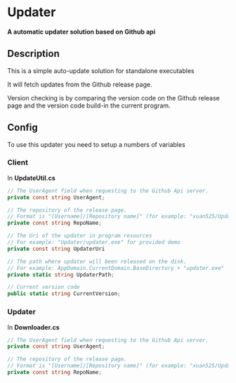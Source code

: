 # Updater

**A automatic updater solution based on Github api**

## Description

This is a simple auto-update solution for standalone executables

It will fetch updates from the Github release page. 

Version checking is by comparing the version code on the Github release page and the version code build-in the current program.

## Config

To use this updater you need to setup a numbers of variables

### Client

In **UpdateUtil.cs**

```C#
// The UserAgent field when requesting to the Github Api server.
private const string UserAgent;

// The repository of the release page.
// Format is "[Username]/[Repository name]" (for example: "xuan525/Updater" for current repo)
private const string RepoName;

// The Uri of the updater in program resources
// For example: "Updater/updater.exe" for provided demo
private const string UpdaterUri

// The path where updater will been released on the disk.
// For example: AppDomain.CurrentDomain.BaseDirectory + "updater.exe"
private static string UpdaterPath;

// Current version code
public static string CurrentVersion;
```

### Updater

In **Downloader.cs**

```C#
// The UserAgent field when requesting to the Github Api server.
private const string UserAgent;

// The repository of the release page.
// Format is "[Username]/[Repository name]" (for example: "xuan525/Updater" for current repo)
private const string RepoName;
```
